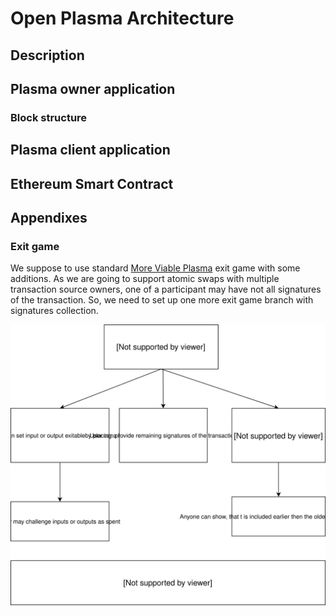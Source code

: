 # Open Plasma Architecture

## Description

## Plasma owner application

### Block structure

## Plasma client application

## Ethereum Smart Contract

## Appendixes

### Exit game

We suppose to use standard [More Viable Plasma](https://ethresear.ch/t/more-viable-plasma/2160) exit game with some additions. As we are going to support atomic swaps with multiple transaction source owners, one of a participant may have not all signatures of the transaction. So, we need to set up one more exit game branch with signatures collection.

![exit game schema](https://raw.githubusercontent.com/BANKEX/plasma-research/feature-exit-game/docs/assets/plasma_exit_game.svg)
